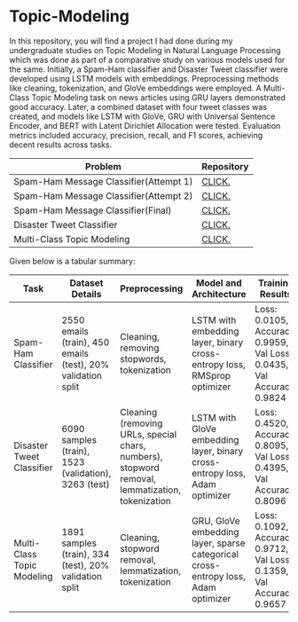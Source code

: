 # Topic-Modeling

In this repository, you will find a project I had done during my undergraduate studies on Topic Modeling in Natural Language Processing which was done as part of a comparative study on various models used for the same. Initially, a Spam-Ham classifier and Disaster Tweet classifier were developed using LSTM models with embeddings. Preprocessing methods like cleaning, tokenization, and GloVe embeddings were employed. A Multi-Class Topic Modeling task on news articles using GRU layers demonstrated good accuracy. Later, a combined dataset with four tweet classes was created, and models like LSTM with GloVe, GRU with Universal Sentence Encoder, and BERT with Latent Dirichlet Allocation were tested. Evaluation metrics included accuracy, precision, recall, and F1 scores, achieving decent results across tasks.


| Problem                         | Repository |
| ------------------------------- | - |
| Spam-Ham Message Classifier(Attempt 1) | [CLICK.](https://github.com/Nikitha-Rajendran/spam-ham-message-classifier-1)  |
| Spam-Ham Message Classifier(Attempt 2) | [CLICK.](https://github.com/Nikitha-Rajendran/spam-ham-2) |
| Spam-Ham Message Classifier(Final) | [CLICK.](https://github.com/Nikitha-Rajendran/spam-ham-final)       |
|Disaster Tweet Classifier| [CLICK.](https://github.com/Nikitha-Rajendran/Disaster-Tweet-Classifier)|
| Multi-Class Topic Modeling | [CLICK.](https://github.com/Nikitha-Rajendran/multiclass-modeling)   |

Given below is a tabular summary:

|Task|Dataset Details|Preprocessing|Model and Architecture|Training Results|Test Results|
|-|-|-|-|-|-|
|Spam-Ham Classifier|2550 emails (train), 450 emails (test), 20% validation split|Cleaning, removing stopwords, tokenization|LSTM with embedding layer, binary cross-entropy loss, RMSprop optimizer|Loss: 0.0105, Accuracy: 0.9959, Val Loss: 0.0435, Val Accuracy: 0.9824|Loss: 0.0243, Accuracy: 0.9889|
|Disaster Tweet Classifier|6090 samples (train), 1523 (validation), 3263 (test)|Cleaning (removing URLs, special chars, numbers), stopword removal, lemmatization, tokenization|LSTM with GloVe embedding layer, binary cross-entropy loss, Adam optimizer|Loss: 0.4520, Accuracy: 0.8095, Val Loss: 0.4395, Val Accuracy: 0.8096|Accuracy: 0.77719|
|Multi-Class Topic Modeling|1891 samples (train), 334 (test), 20% validation split|Cleaning, stopword removal, lemmatization, tokenization|GRU, GloVe embedding layer, sparse categorical cross-entropy loss, Adam optimizer|Loss: 0.1092, Accuracy: 0.9712, Val Loss: 0.1359, Val Accuracy: 0.9657|Loss: 0.1179, Accuracy: 0.9641|

